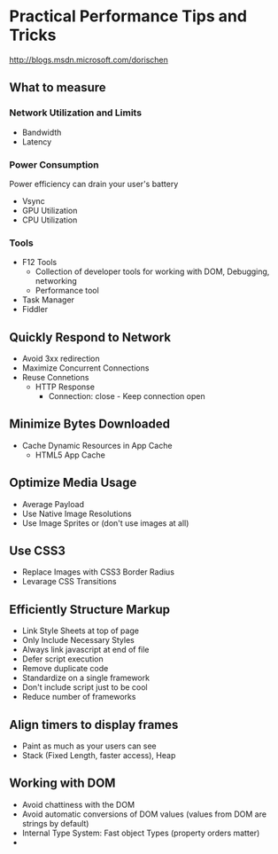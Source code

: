 # Practical Performance Tips and Tricks

http://blogs.msdn.microsoft.com/dorischen

## What to measure
### Network Utilization and Limits
* Bandwidth
* Latency

### Power Consumption

Power efficiency can drain your user's battery

* Vsync
* GPU Utilization
* CPU Utilization

### Tools
* F12 Tools
	* Collection of developer tools for working with DOM, Debugging, networking
	* Performance tool
* Task Manager
* Fiddler

## Quickly Respond to Network
 
* Avoid 3xx redirection
* Maximize Concurrent Connections
* Reuse Connetions
	* HTTP Response
		* Connection: close - Keep connection open

## Minimize Bytes Downloaded
* Cache Dynamic Resources in App Cache
	* HTML5 App Cache 	  

## Optimize Media Usage
* Average Payload
* Use Native Image Resolutions
* Use Image Sprites or (don't use images at all)

## Use CSS3
* Replace Images with CSS3 Border Radius
* Levarage CSS Transitions

## Efficiently Structure Markup
* Link Style Sheets at top of page
* Only Include Necessary Styles
* Always link javascript at end of file
* Defer script execution
* Remove duplicate code
* Standardize on a single framework
* Don't include script just to be cool
* Reduce number of frameworks

## Align timers to display frames
* Paint as much as your users can see
* Stack (Fixed Length, faster access), Heap

## Working with DOM
* Avoid chattiness with the DOM
* Avoid automatic conversions of DOM values (values from DOM are strings by default)
* Internal Type System: Fast object Types (property orders matter)
* 